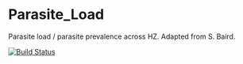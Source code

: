# Parasite_Load
Parasite load / parasite prevalence across HZ. Adapted from S. Baird.

[![Build Status](https://travis-ci.org/alicebalard/Parasite_Load.svg?branch=master)](https://travis-ci.org/alicebalard/Parasite_Load)
